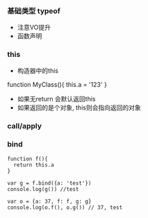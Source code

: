 ### 基础类型 typeof
  * 注意VO提升
  * 函数声明


### this
 * 构造器中的this

 function MyClass(){
  this.a = '123'
 }

 * 如果无return 会默认返回this
 * 如果返回的是个对象, this则会指向返回的对象


### call/apply

### bind

```
function f(){
  return this.a
}

var g = f.bind({a: 'test'})
console.log(g()) //test

var o = {a: 37, f: f, g: g}
console.log(o.f(), o.g()) // 37, test
```